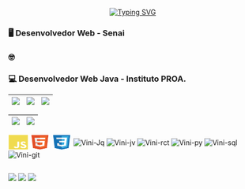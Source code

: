 
<p align="center">
  <a href="https://git.io/typing-svg"><img src="https://readme-typing-svg.demolab.com?font=Fira+Code&size=22&pause=1000&color=1063de&background=73CD1600&center=true&vCenter=true&width=435&lines=Hello+World" alt="Typing SVG" /></a> 
</p>
<h3> 🖥️ Desenvolvedor Web - Senai</h3>
<h3> 🤓 </h3>
<h3> 💻 Desenvolvedor Web Java - Instituto PROA.</h3>

| ![](http://github-profile-summary-cards.vercel.app/api/cards/stats?username=ViniciusCalo&theme=tokyonight) | ![](http://github-profile-summary-cards.vercel.app/api/cards/repos-per-language?username=ViniciusCalo&theme=tokyonight) | ![](http://github-profile-summary-cards.vercel.app/api/cards/most-commit-language?username=ViniciusCalo&theme=tokyonight) |
| :-: | :-: | :-: |

| ![](http://github-profile-summary-cards.vercel.app/api/cards/profile-details?username=ViniciusCalo&theme=tokyonight) | ![](http://github-profile-summary-cards.vercel.app/api/cards/productive-time?username=ViniciusCalo&theme=tokyonight&utcOffset=8) |
| :-: | :-: |


  <div>
  <img align="center" alt="Vini-Js" height="30" width="40" src="https://raw.githubusercontent.com/devicons/devicon/master/icons/javascript/javascript-plain.svg">
  <img align="center" alt="Vini-HTML" height="30" width="40" src="https://raw.githubusercontent.com/devicons/devicon/master/icons/html5/html5-original.svg">
  <img align="center" alt="Vini-CSS" height="30" width="40" src="https://raw.githubusercontent.com/devicons/devicon/master/icons/css3/css3-original.svg">
  <img align="center" alt="Vini-Jq" height="40" width="50" src="https://cdn.jsdelivr.net/gh/devicons/devicon/icons/jquery/jquery-plain-wordmark.svg" />
  <img align="center" alt="Vini-jv" heigth="40" width="50" src="https://cdn.jsdelivr.net/gh/devicons/devicon/icons/java/java-original-wordmark.svg" />
  <img  align="center" alt="Vini-rct" heigth="40" width="40" src="https://cdn.jsdelivr.net/gh/devicons/devicon/icons/react/react-original.svg" />
  <img align="center" alt="Vini-py" height="40" width="40" src="https://cdn.jsdelivr.net/gh/devicons/devicon/icons/python/python-original.svg" />
  <img align="center" alt="Vini-sql" height="60" width="70" src="https://cdn.jsdelivr.net/gh/devicons/devicon/icons/mysql/mysql-original-wordmark.svg" />
  <img align="center" alt="Vini-git" height="60" width="70" src="https://cdn.jsdelivr.net/gh/devicons/devicon/icons/git/git-plain-wordmark.svg" />
</div>

  ##
  
  <div>
      <a href="https://instagram.com/oviniciuscalo" target="_blank"><img src="https://img.shields.io/badge/-Instagram-%23E4405F?style=for-the-badge&logo=instagram&logoColor=white" target="_blank"></a>
     <a href = "mailto:vini.stcal@gmail.com"><img src="https://img.shields.io/badge/-Gmail-%23333?style=for-the-badge&logo=gmail&logoColor=white" target="_blank"></a>
   <a href="https://www.linkedin.com/in/vinicius-caló-5171b51b3" target="_blank"><img src="https://img.shields.io/badge/-LinkedIn-%230077B5?style=for-the-badge&logo=linkedin&logoColor=white" target="_blank"></a> 
  </div>
